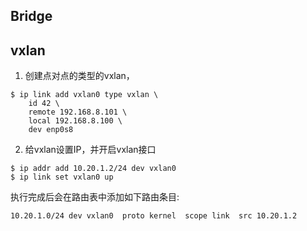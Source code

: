 ## Bridge



## vxlan

1. 创建点对点的类型的vxlan，

```shell
$ ip link add vxlan0 type vxlan \
    id 42 \
    remote 192.168.8.101 \
    local 192.168.8.100 \
    dev enp0s8
```

2. 给vxlan设置IP，并开启vxlan接口

```shell
$ ip addr add 10.20.1.2/24 dev vxlan0
$ ip link set vxlan0 up
```

执行完成后会在路由表中添加如下路由条目:

```shell
10.20.1.0/24 dev vxlan0  proto kernel  scope link  src 10.20.1.2
```